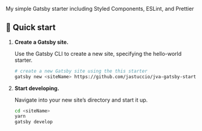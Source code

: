 My simple Gatsby starter including Styled Components, ESLint, and Prettier

## 🚀 Quick start

1.  **Create a Gatsby site.**

    Use the Gatsby CLI to create a new site, specifying the hello-world starter.

    ```sh
    # create a new Gatsby site using the this starter
    gatsby new <siteName> https://github.com/jastuccio/jva-gatsby-starter-hello-world
    ```

1.  **Start developing.**

    Navigate into your new site’s directory and start it up.

    ```sh
    cd <siteName>
    yarn
    gatsby develop
    ```
